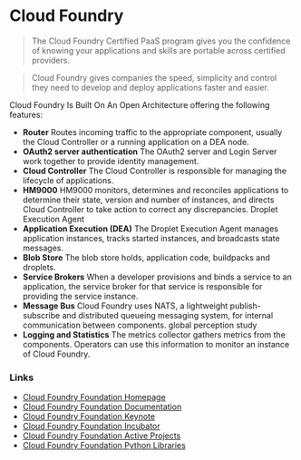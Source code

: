 Cloud Foundry
==

> The Cloud Foundry Certified PaaS program gives you the confidence of knowing your applications and skills are portable across certified providers.

> Cloud Foundry gives companies the speed, simplicity and control they need to develop and deploy applications faster and easier.

Cloud Foundry Is Built On An Open Architecture offering the following features:

- __Router__ Routes incoming traffic to the appropriate component, usually the Cloud Controller or a running application on a DEA node.
- __OAuth2 server authentication__ The OAuth2 server and Login Server work together to provide identity management.
- __Cloud Controller__ The Cloud Controller is responsible for managing the lifecycle of applications.
- __HM9000__ HM9000 monitors, determines and reconciles applications to determine their state, version and number of instances, and directs Cloud Controller to take action to correct any discrepancies.
Droplet Execution Agent
- __Application Execution (DEA)__ The Droplet Execution Agent manages application instances, tracks started instances, and broadcasts state messages.
- __Blob Store__ The blob store holds, application code, buildpacks and droplets.
- __Service Brokers__ When a developer provisions and binds a service to an application, the service broker for that service is responsible for providing the service instance.
- __Message Bus__ Cloud Foundry uses NATS, a lightweight publish-subscribe and distributed queueing messaging system, for internal communication between components.
global perception study
- __Logging and Statistics__ The metrics collector gathers metrics from the components. Operators can use this information to monitor an instance of Cloud Foundry.

### Links

- [Cloud Foundry Foundation Homepage](https://www.cloudfoundry.org/)
- [Cloud Foundry Foundation Documentation](https://docs.cloudfoundry.org/)
- [Cloud Foundry Foundation Keynote](https://www.youtube.com/watch?v=cvIjvbjB7qo)
- [Cloud Foundry Foundation Incubator](https://github.com/cloudfoundry-incubator)
- [Cloud Foundry Foundation Active Projects](https://github.com/cloudfoundry)
- [Cloud Foundry Foundation Python Libraries](https://pypi.python.org/pypi?%3Aaction=search&term=cloud+foundry&submit=search)
